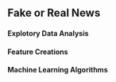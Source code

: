 ## Fake or Real News

#### Explotory Data Analysis
#### Feature Creations
#### Machine Learning Algorithms
